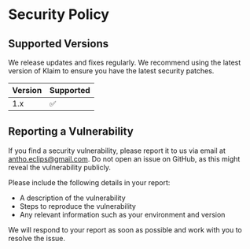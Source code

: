 # Security Policy

## Supported Versions

We release updates and fixes regularly. We recommend using the latest version of Klaim to ensure you have the latest
security patches.

| Version | Supported          |
|---------|--------------------|
| 1.x     | :white_check_mark: |

## Reporting a Vulnerability

If you find a security vulnerability, please report it to us via email
at [antho.eclips@gmail.com](mailto:antho.eclips@gmail.com). Do not open an issue on
GitHub, as this might reveal the vulnerability publicly.

Please include the following details in your report:

- A description of the vulnerability
- Steps to reproduce the vulnerability
- Any relevant information such as your environment and version

We will respond to your report as soon as possible and work with you to resolve the issue.
